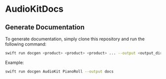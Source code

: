 # AudioKitDocs

## Generate Documentation

To generate documentation, simply clone this repository and run the following command:

```sh
swift run docgen <product> <product> <product> ... --output <output_directory>
```

Example:

```sh
swift run docgen AudioKit PianoRoll --output docs
```
